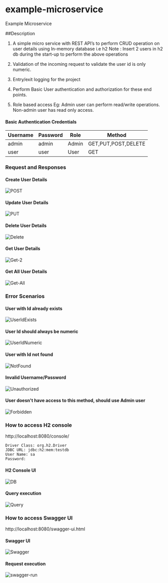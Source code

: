 # example-microservice
Example Microservice

##Description

1. A simple micro service with REST API’s to perform CRUD operation on user details using
In-memory database i.e h2 
Note :  Insert 2 users in h2 db during the start-up to perform the above operations

2. Validation of the incoming request to validate the user id is only numeric.

3. Entry/exit logging for the project

4. Perform Basic User authentication and authorization for these end points.

5. Role based access
Eg: Admin user can perform read/write operations.
    Non-admin user has read only access.



#### Basic Authentication Credentials
|Username   | Password  | Role  | Method  |
|---|---|---|---|
|  admin |admin   | Admin  | GET,PUT,POST,DELETE |
|  user | user   |  User | GET|


### Request and Responses
#### Create User Details
![POST](https://user-images.githubusercontent.com/16732168/89156207-a1de9980-d5ad-11ea-9468-c72c97108123.PNG)
#### Update User Details
![PUT](https://user-images.githubusercontent.com/16732168/89156210-a30fc680-d5ad-11ea-8fa9-78e830070b01.PNG)
#### Delete User Details
![Delete](https://user-images.githubusercontent.com/16732168/89156217-a440f380-d5ad-11ea-90de-0cbdfe5d8602.PNG)
#### Get User Details
![Get-2](https://user-images.githubusercontent.com/16732168/89156221-a4d98a00-d5ad-11ea-9358-667be8448dcb.PNG)
#### Get All User Details
![Get-All](https://user-images.githubusercontent.com/16732168/89156222-a5722080-d5ad-11ea-89d1-eb55d515bf08.PNG)

### Error Scenarios
#### User with Id already exists
![UserIdExists](https://user-images.githubusercontent.com/16732168/89156214-a3a85d00-d5ad-11ea-86e5-c293e6b643de.PNG)
#### User Id should always be numeric
![UserIdNumeric](https://user-images.githubusercontent.com/16732168/89156216-a3a85d00-d5ad-11ea-9fa6-417ce2ba0ca2.PNG)
#### User with Id not found
![NotFound](https://user-images.githubusercontent.com/16732168/89156227-a5722080-d5ad-11ea-94ed-83abc31d16b7.PNG)
#### Invalid Username/Password
![Unauthorized](https://user-images.githubusercontent.com/16732168/89156211-a30fc680-d5ad-11ea-811a-f15fe91efa47.PNG)
#### User doesn't have access to this method, should use Admin user
![Forbidden](https://user-images.githubusercontent.com/16732168/89156220-a4d98a00-d5ad-11ea-9dbd-917236700c0f.PNG)



### How to access H2 console
http://localhost:8080/console/

```
Driver Class: org.h2.Driver
JDBC URL: jdbc:h2:mem:testdb
User Name: sa
Password:
```
#### H2 Console UI
![DB](https://user-images.githubusercontent.com/16732168/89153479-4827a080-d5a8-11ea-81bf-8e0f3aee5367.PNG)

#### Query execution
![Query](https://user-images.githubusercontent.com/16732168/89154744-d69d2180-d5aa-11ea-9550-3f3999ed07d7.PNG)


### How to access Swagger UI
http://localhost:8080/swagger-ui.html

#### Swagger UI
![Swagger](https://user-images.githubusercontent.com/16732168/89153935-40b4c700-d5a9-11ea-850e-86cd30f6a6e6.PNG)

#### Request execution
![swagger-run](https://user-images.githubusercontent.com/16732168/89155062-78247300-d5ab-11ea-84db-6c87156be096.png)

